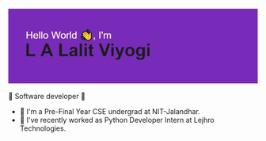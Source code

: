 ![alt text](https://github.com/LALalitViyogi/LALalitViyogi/blob/main/header.png?raw=true)

🚀 Software developer 🚀 

<!--
**LALalitViyogi/LALalitViyogi** is a ✨ _special_ ✨ repository because its `README.md` (this file) appears on your GitHub profile.

Here are some ideas to get you started:

- 🔭 I’m currently working on ...
- 🌱 I’m currently learning ...
- 👯 I’m looking to collaborate on ...
- 🤔 I’m looking for help with ...
- 💬 Ask me about ...
- 📫 How to reach me: ...
- 😄 Pronouns: ...
- ⚡ Fun fact: ...
-->

- 🔭 I'm a Pre-Final Year CSE undergrad at NIT-Jalandhar.
- 🔭 I've recently worked as Python Developer Intern at Lejhro Technologies.
 

